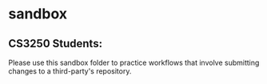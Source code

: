 # sandbox
## CS3250 Students:
Please use this sandbox folder to practice workflows that involve submitting changes to a third-party's repository.


